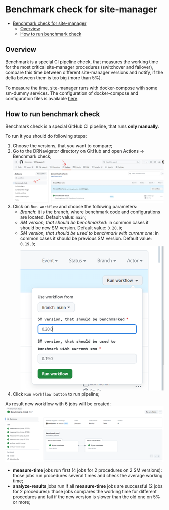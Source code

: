 # Benchmark check for site-manager

<!-- TOC -->
* [Benchmark check for site-manager](#benchmark-check-for-site-manager)
  * [Overview](#overview)
  * [How to run benchmark check](#how-to-run-benchmark-check)
<!-- TOC -->

## Overview

Benchmark is a special CI pipeline check, that measures the working time for the most critical site-manager procedures
(switchover and failover), compare this time between different site-manager versions and notify, if the 
delta between them is too big (more than 5%).

To measure the time, site-manager runs with docker-compose with some sm-dummy services.
The configuration of docker-compose and configuration files is available [here](/ci/benchmark).

## How to run benchmark check

Benchmark check is a special GitHub CI pipeline, that runs **only manually**.

To run it you should do following steps:
1. Choose the versions, that you want to compare;
2. Go to the DRNavigator directory on GitHub and open Actions -> Benchmark check;
![run_benchmark_actions](./images/run_benchmark_actions.png)
3. Click on `Run workflow` and choose the following parameters:
    * *Branch*: it is the branch, where benchmark code and configurations are located. Default value: `main`;
    * *SM version, that should be benchmarked*: in common cases it should be new SM version. Default value: `0.20.0`;
    * *SM version, that should be used to benchmark with current one*: in common cases it should be previous SM version. Default value: `0.19.0`;
![run_benchmark_choose_params](./images/run_benchmark_choose_params.png)
4. Click `Run workflow button` to run pipeline;

As result new workflow with 6 jobs will be created:
![run_benchmark_run](./images/run_benchmark_run.png)

* **measure-time** jobs run first (4 jobs for 2 procedures on 2 SM versions): those jobs run procedures several times 
and check the average working time;
* **analyze-results** jobs run if all **measure-time** jobs are successful (2 jobs for 2 procedures): those jobs compares 
the working time for different procedures and fail if the new version is slower than the old one on 5% or more;
